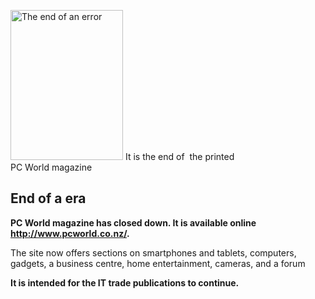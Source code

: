 <html><body><div dir="ltr" data-font-name="g_font_p3_2" data-canvas-width="482.71601438605785">



<a href="http://hamiltoncomputerclub.org.nz/wp-content/uploads/2013/09/PC-World.jpg"><img class=" wp-image-192 " alt="The end of an error" src="http://hamiltoncomputerclub.org.nz/wp-content/uploads/2013/09/PC-World-225x300.jpg" width="180" height="240"></a> It is the end of  the printed <br class="none">PC World magazine

<h2><strong>End of a era</strong></h2>

<strong>PC World magazine has closed down. It is available online <a href="http://www.pcworld.co.nz/" target="_blank">http://www.pcworld.co.nz/. </a></strong>



</div>

<p dir="ltr" data-font-name="g_font_p0_1" data-canvas-width="263.2640078458786">The site now offers sections on smartphones and tablets, computers, gadgets, a business centre, home entertainment, cameras, and a forum</p>

<p dir="ltr" data-font-name="g_font_p0_1" data-canvas-width="333.7120099453927"><strong>It is intended for the IT trade publications to continue.</strong></p></body></html>